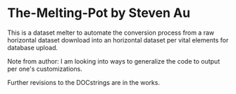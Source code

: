 # The-Melting-Pot by Steven Au

This is a dataset melter to automate the conversion process from a raw horizontal dataset download into an horizontal dataset per vital elements for database upload.

Note from author:
I am looking into ways to generalize the code to output per one's customizations.

Further revisions to the DOCstrings are in the works.
